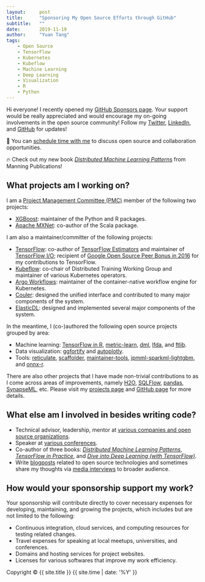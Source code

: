 ```yaml
---
layout:     post
title:      "Sponsoring My Open Source Efforts through GitHub"
subtitle:   ""
date:       2019-11-19
author:     "Yuan Tang"
tags:
    - Open Source
    - TensorFlow
    - Kubernetes
    - Kubeflow
    - Machine Learning
    - Deep Learning
    - Visualization
    - R
    - Python
---
```


Hi everyone! I recently opened my [GitHub Sponsors page](https://github.com/sponsors/terrytangyuan). Your support would be really appreciated and would encourage my on-going involvements in the open source community! Follow my [Twitter](https://twitter.com/TerryTangYuan), [LinkedIn](https://www.linkedin.com/in/terrytangyuan), and [GitHub](https://github.com/terrytangyuan) for updates!

🔔 You can [schedule time with me](https://calendly.com/chat-with-terry/) to discuss open source and collaboration opportunities.

🔥 Check out my new book *[Distributed Machine Learning Patterns](https://bit.ly/2RKv8Zo)* from Manning Publications!

## What projects am I working on?

I am a [Project Management Committee (PMC)](https://www.apache.org/foundation/glossary.html#PMC) member of the following two projects:
* [XGBoost](https://github.com/dmlc/xgboost): maintainer of the Python and R packages.
* [Apache MXNet](https://github.com/apache/incubator-mxnet): co-author of the Scala package.

I am also a maintainer/committer of the following projects:
* [TensorFlow](https://github.com/tensorflow/tensorflow): co-author of [TensorFlow Estimators](https://arxiv.org/abs/1708.02637) and maintainer of [TensorFlow I/O](https://github.com/tensorflow/io); recipient of [Google Open Source Peer Bonus in 2016](https://terrytangyuan.github.io/data/docs/google-open-source-peer-bonus-program.png) for my contributions to TensorFlow.
* [Kubeflow](https://github.com/kubeflow/kubeflow): co-chair of Distributed Training Working Group and maintainer of various Kubernetes operators.
* [Argo Workflows](https://github.com/argoproj/argo-workflows): maintainer of the container-native workflow engine for Kubernetes.
* [Couler](https://github.com/couler-proj/couler): designed the unified interface and contributed to many major components of the system.
* [ElasticDL](https://github.com/sql-machine-learning/elasticdl): designed and implemented several major components of the system.

In the meantime, I (co-)authored the following open source projects grouped by area:
* Machine learning: [TensorFlow in R](https://github.com/rstudio/tensorflow), [metric-learn](https://github.com/scikit-learn-contrib/metric-learn), [dml](https://github.com/terrytangyuan/dml), [lfda](https://github.com/terrytangyuan/lfda), and [ftlib](https://github.com/kleveross/ftlib).
* Data visualization: [ggfortify](https://github.com/sinhrks/ggfortify) and [autoplotly](https://github.com/terrytangyuan/autoplotly).
* Tools: [reticulate](https://github.com/rstudio/reticulate), [scaffolder](https://github.com/terrytangyuan/scaffolder), [maintainer-tools](https://github.com/terrytangyuan/maintainer-tools), [jpmml-sparkml-lightgbm](https://github.com/alipay/jpmml-sparkml-lightgbm), and [onnx-r](https://github.com/onnx/onnx-r).

There are also other projects that I have made non-trivial contributions to as I come across areas of improvements, namely [H2O](https://github.com/h2oai/h2o-3), [SQLFlow](https://github.com/sql-machine-learning/sqlflow), [pandas](https://github.com/pandas-dev/pandas), [SynapseML](https://github.com/microsoft/SynapseML), etc. Please visit my [projects page](https://terrytangyuan.github.io/projects/) and [GitHub page](http://github.com/terrytangyuan/) for more details.

## What else am I involved in besides writing code?

* Technical advisor, leadership, mentor at [various companies and open source organizations](https://terrytangyuan.github.io/cv.html#services).
* Speaker at [various conferences](https://github.com/terrytangyuan/public-talks).
* Co-author of three books: *[Distributed Machine Learning Patterns](https://bit.ly/2RKv8Zo)*, [*TensorFlow in Practice*](http://terrytangyuan.github.io/2017/02/12/tensorflow-in-practice-book-chinese/), and [*Dive into Deep Learning (with TensorFlow)*](https://d2l.ai/).
* Write [blogposts](https://terrytangyuan.github.io/) related to open source technologies and sometimes share my thoughts via [media interviews](https://terrytangyuan.github.io/tags/#Interview) to broader audience.

## How would your sponsorship support my work?

Your sponsorship will contribute directly to cover necessary expenses for developing, maintaining, and growing the projects, which includes but are not limited to the following:
* Continuous integration, cloud services, and computing resources for testing related changes.
* Travel expenses for speaking at local meetups, universities, and conferences.
* Domains and hosting services for project websites.
* Licenses for various softwares that improve my work efficiency.

<p class="copyright text-muted">
	Copyright &copy; {{ site.title }} {{ site.time | date: '%Y' }}
</p>

